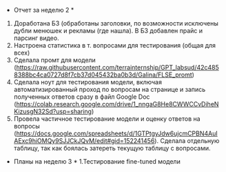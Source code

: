 * Отчет за неделю 2 * 
1. Доработана БЗ (обработаны заголовки, по возможности исключены дубли менюшек и рекламы (где нашла). В БЗ добавлен прайс и парсинг видео. 
2. Настроена статистика в т. вопросами для тестирования (общая для всех)
3. Сделала промт для модели (https://raw.githubusercontent.com/terrainternship/GPT_labsud/42c4858388bc4ca0727d8f7cb37d045432ba0b3d/Galina/FLSE_promt)
4. Сделала ноут для тестирования модели, включая автоматизированный проход по вопросам на странице и запись полученных ответов сразу в файл Google Doc (https://colab.research.google.com/drive/1_nngaG8He8CWWCCvDiheNKizusgN32Sd?usp=sharing)
5. Провела частичное тестирование модели и оценку ответов на вопросы (https://docs.google.com/spreadsheets/d/1GTPtgyJdw6ujcmCPBN4AuIAExc9hiOMQy9SJJCkJQvM/edit#gid=152241456).
   Сделала отдельную таблицу, так как боялась затереть текущую таблицу с вопросами.

* Планы на неделю 3 *
1.Тестирование fine-tuned модели
  

